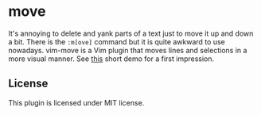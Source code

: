 # move

It's annoying to delete and yank parts of a text just to move it up and down a
bit. There is the `:m[ove]` command but it is quite awkward to use nowadays.
vim-move is a Vim plugin that moves lines and selections in a more visual
manner. See [this](http://i.imgur.com/gIw2CCD.gif) short demo for a first
impression.


## License

This plugin is licensed under MIT license.
